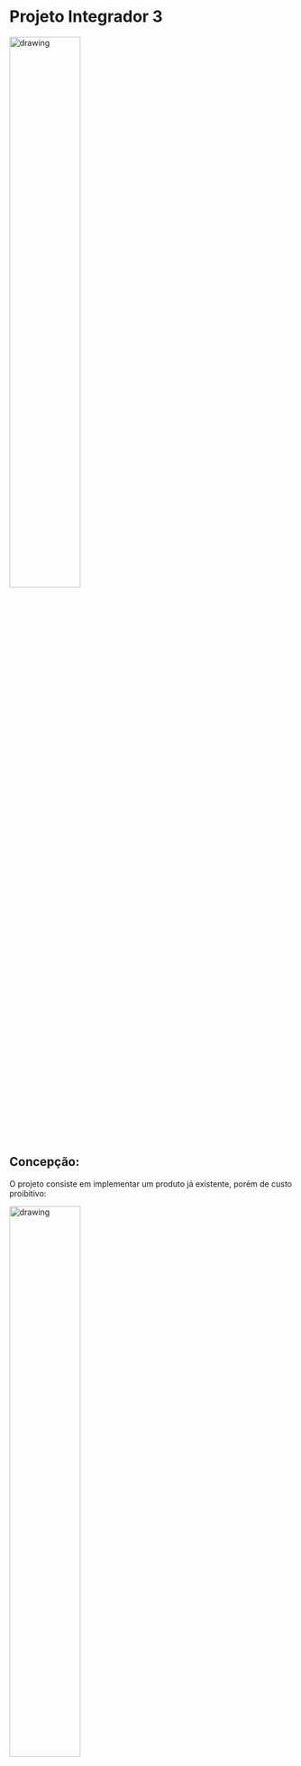 # Projeto Integrador 3
<img src="https://user-images.githubusercontent.com/17687969/207394502-023f39c8-d682-4d9e-b9fc-01e98b6d5a4a.jpg" alt="drawing" width="50%"/>

## Concepção:

O projeto consiste em implementar um produto já existente, porém de custo proibitivo:

<img src="https://user-images.githubusercontent.com/17687969/207396438-5dea248a-152a-49d1-897b-841934cdbb2c.png" alt="drawing" width="50%"/>

Este é uma placar de Esgrima, para a modalidade Épée, sua função é avaliar se o ataque da espada dos jogadores foi válido.

O objvetivo é implemantar esta funcionalidade com o menor custo possível.

## Design:

O Desing externo terá como base o sistema comercial, já que vem sendo utilizado pelos esportistas que estão acostumados com seu método de funcionamento.
Já o desing interno será construído ao redor do microcontrolador ESP32, que possui capacidade de transmissão sem fio à longa distância, ACD interno, e nessa versão LOLIN32 Lite, também possui capacidade de carregar e funcionar através de uma célula de lítio, que será a fonte de energia para os transmissores dos jogadores.

### Regras de funcionamento do equipamento oficial:

  O sistema oficial, utilizado nas olimpíadas por exemplo, é ligado através de cabos conectados nas costas do jogadores e mantido tensionado por um sistema de polias, este é monitorado á uma velocidade de 500Hz, ou seja, o tempo máximo de detecção é de 2ms, o sistema também indetifica empates, quando os dois jogadores obtém um toque válido em um invertavo inferior á 40ms, acendendo os dois lados do placar

Construção padrão da espada:

![image](https://user-images.githubusercontent.com/17687969/207399514-a4f31b9b-77c6-456a-bf90-6ee5c1d06391.png)

A espada elétrica possui 3 contatos:
* Guard: É conectado ao terra, também está presente no cabo da espada, fazendo contado direto com o corpo do jogador
* Tip e Return Tip: Eles conectam um push button que está na ponta da espada, enviando e recebando sinal

### Analisando o Sistema Comercial:

![image](https://user-images.githubusercontent.com/17687969/207403761-3cff4c21-5a13-4ee1-bafd-dd9cb72e99c3.png)

Esta é a parte analógica do sistema, notasse que ele possui um capacitor variável, que provavelmente é utilizado para a regulação de um ressonador, considerando o indutor ao lado na mesma parte do circuito.

![image](https://user-images.githubusercontent.com/17687969/207403809-dec8dfef-bd0c-455a-9687-8d5b82bf30b4.png)

  Sinal emitido do aparelho capturado pelo osciloscópio, sem a espada, aparentemente a oscilação está sub amortecida, o que índica que se espera alguma capacitância da espada, afim de trazer próximo á ressonância.

![image](https://user-images.githubusercontent.com/17687969/207403854-87014f6a-c9e2-45fd-b77c-828c1e6fdf6c.png)

  Em cinza é a forma de onda padrão, com a espada tocando em uma  não condutiva, e em amarelo é o sinal com menor capacitância possível que pode ser lido, no caso foi utilizado uma forma pequena de alumínio, o pico no momento t=0 é quando se obtém pressão suficiente para fechar o contato na ponta da espada, notasse que a tensão AC antes do toque é a mesma até poucos microssegundos antes do contado ser fechado, indicando que a partir daquele ponto a espada já estava em contato com a superfície metálica antes da detecção da chave, após o pico de tensão, a componente DC estabiliza para próximo de 0V, indicando a ponta pressionada, e a componente AC agora estabilizada, está cerca de 100mV menor que a referência em cinza, indicando que esta queda é o métrica de detecção que este sistema utiliza.

## Implementação:

### Escolhendo pricípio de funcionamento:

Como nenhuma patente relacionada ao assunto descrimina os valores médios de capacitância, será explorado a seguinte metodologia:

[Circuits and Techniques for Implementing Capacitive Touch Sensing - Technical Articles (allaboutcircuits.com)](https://www.allaboutcircuits.com/technical-articles/circuits-and-techniques-for-implementing-capacitive-touch-sensing/)

Com esta forma espera-se encontrar uma faixa de queda da constante RC, gerada por uma onda quadrada, que esteja em uma faixa de velocidade e tensão legível para o ADC de um microcontrolador.


Testando as leituras com esp32 conectado ao computador:

![image](https://user-images.githubusercontent.com/17687969/207406633-91598bcb-ceae-4028-9618-7d58fddf2514.png)

Em laranja as medidas diretas do adc, e em vermelho a média dos últimos 500 valores, estes valores são referentes apenas à medida da capacitância parasita da protoboard, em paralelo com um resistor de 1MΩ.

Colocando o esp32 em uma bateria e lendo os valores via rede a partir de outro esp32, exceto pela bateria, a metodologia se manteve a mesma:

![image](https://user-images.githubusercontent.com/17687969/207406713-fd8b4566-701f-48f2-8c86-d113d3336099.png)

Medindo um capacitor de 2.2pF na protoboard:

![image](https://user-images.githubusercontent.com/17687969/207406842-03669e8f-c8c9-48b5-a474-4ff941f58206.png)

Provando que a leitura de baixas capacitâncias por este método é possível


### Novas medidas (peak hold):

Estas medidas foram adiquiridas pelo miconcontrolador, já na bateria, com um resistor de descarga de 100KΩ 

![image](https://user-images.githubusercontent.com/17687969/207407322-c9c9fd02-e622-4755-a109-6d8c2b7c402b.png)

Apesar de uma excelente diferença de valores, ela é majoritáriamenta causada pela capacitância do cabo, pois apenas dois cabos estão conectados até o momento que em que pushbutton é apertado, conectando o terceiro fio ao microcontrolador, causando o aumento de capacitância mesmo para um sinal não condutivo, o sinal real é apenas cerca de 30 pontos ( de 4096 ) entre o sinal condutivo e não condutivo.

Baseado nos valores medidos foi levantado o seguinte modelo:

![image](https://user-images.githubusercontent.com/17687969/207423661-31de1535-7c75-4801-ba0e-e7f2a7e4a22e.png)

Sendo C1, 435pF, a capacitância do cabo, e a capacitância da forma de alumínio está estimada em cerca de 20pF em paralelo com C1

### Mudando estratégia: 
Formar um segundo filtro RC para cancelar os efeitos do terceiro fio sendo ligado em paralelo com o segundo fio, somando essas capacitâncias, para tal basta adicionar um segundo resistor que é acoplado quando o botão da ponta é pressionado.

Eureka! Neste ambiente de testes foi possível notar que a geometria do cabo tem um fator crucial nos valores de capacitância dos fios 2 e 3, mais precisamente, que a relação de capacitância entre eles é sempre a mesma, considerando que ambos tem exatamente o memo comprimento, e, a mesma distância do cabo ligado ao terra, é possível avaliar que a capacitância do fio 3 é sempre cerca de 33% do valor do fio 2, sabendo disso, basta conectar um resistor de valor 3 vezes R1, neste caso, 300KΩ para de certa forma, cancelar os efeitos de capacitância do fio 3 sobre a medição, retirando a nescessidade do usuário de calibrar o equipamento.

Teste feito com 100kΩ no segundo fio, como retorno de sinal do botão e 300kΩ no terceiro fio, utilizado como medida do filtro RC, o momento em que o ruído cessa é onde o botão foi apertado, em uma superfície não condutiva, e condutiva:

<img src="https://user-images.githubusercontent.com/17687969/207409785-2a742c3c-02c4-4e33-af1e-c27619fbe15f.png" width="49%"/> <img src="https://user-images.githubusercontent.com/17687969/207409819-9821eae9-1985-470b-a928-d7fdee006ff6.png" width="49%"/>

O resultado final foi este modelo:

![image](https://user-images.githubusercontent.com/17687969/207425338-b1c99e02-5410-409e-b896-acf2a04d06f1.png)

Este modelo foi utilizado para a implementação do sistema usilizando o ESP32 como base.

Após a finalização do modelo e testes através do [ESPCORE](https://github.com/espressif/arduino-esp32) se iniciou a construção da parte física:

### PCB:

![image](https://user-images.githubusercontent.com/17687969/207434530-318e8a57-cfcb-449b-b0ed-035e6ffacba0.png)

A placa foi feita utilizando o Laboratório de Protótipos. 

![image](https://user-images.githubusercontent.com/17687969/207438199-08b3d47d-f612-48c7-a97d-778a7ff80a8e.png)

### Caixa:

A Caixa estipulada para o projeto não foi recebida por problemas de lojística, optou-se por uma outra caixa, de tamanho um pouco maior que seria possível adaptar todas as funções.

![image](https://user-images.githubusercontent.com/17687969/207439109-53cc68eb-aa85-4924-98e2-b88f0ef01b29.png)

### Montagem:

Apesar dos pontos de motagem serem diferentes do planejado, o amplo espaço da placa permitiu fazer outros furos para fixação

![image](https://user-images.githubusercontent.com/17687969/207439406-1d634d03-fa50-4ea0-9c6c-1b51dc7dbbd6.png)

## Operação:

A caixa ficou robusta, fácil de manusear, o afastamento da antena do corpo do esportista garantiu uma boa transmissão de sinal, o prendedor foi suficiente para não se soltar do corpo mesmo durante pulos.

<img src="https://user-images.githubusercontent.com/17687969/207440813-c7bb5e40-e50d-4c19-b14e-71d3c78f75f2.png" width="40%"/> <img src="https://user-images.githubusercontent.com/17687969/207440845-13f5cf0a-d4ee-4214-9250-292aadbb4e9a.png" width="40%"/>

## Referências:

https://patents.google.com/patent/US20060100022

https://patents.google.com/patent/US20010023218A1

https://patents.google.com/patent/US3920242A
